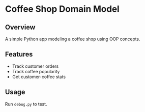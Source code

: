 # Coffee Shop Domain Model

## Overview
A simple Python app modeling a coffee shop using OOP concepts.

## Features
- Track customer orders
- Track coffee popularity
- Get customer-coffee stats

## Usage
Run `debug.py` to test.

